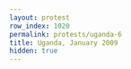 ```yaml
---
layout: protest
row_index: 1020
permalink: protests/uganda-6
title: Uganda, January 2009
hidden: true
---
```

